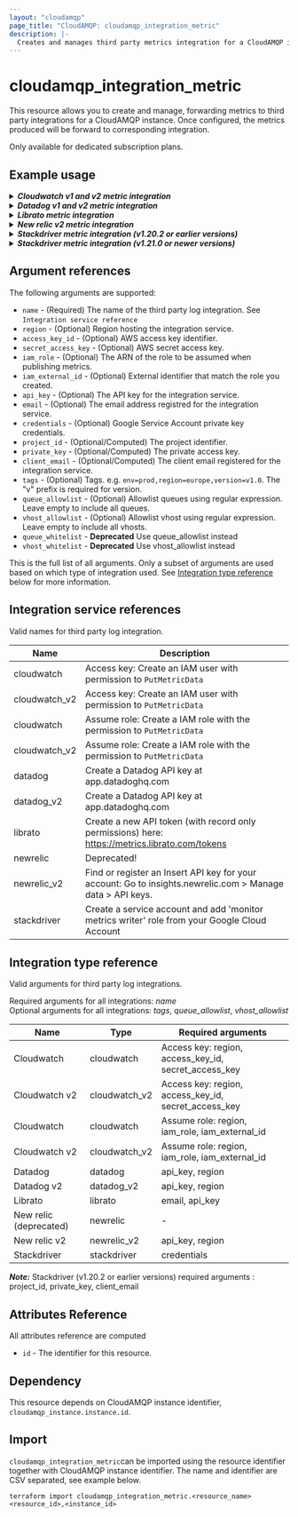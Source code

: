 ```yaml
---
layout: "cloudamqp"
page_title: "CloudAMQP: cloudamqp_integration_metric"
description: |-
  Creates and manages third party metrics integration for a CloudAMQP instance.
---
```


# cloudamqp_integration_metric

This resource allows you to create and manage, forwarding metrics to third party integrations for a CloudAMQP instance. Once configured, the metrics produced will be forward to corresponding integration.

Only available for dedicated subscription plans.

## Example usage

<details>
  <summary>
    <b>
      <i>Cloudwatch v1 and v2 metric integration</i>
    </b>
  </summary>

***Access key***

```hcl
resource "cloudamqp_integration_metric" "cloudwatch" {
  instance_id = cloudamqp_instance.instance.id
  name = "cloudwatch"
  access_key_id = var.aws_access_key_id
  secret_access_key = var_aws_secret_acccess_key
  region = var.aws_region
}

resource "cloudamqp_integration_metric" "cloudwatch_v2" {
  instance_id = cloudamqp_instance.instance.id
  name = "cloudwatch_v2"
  access_key_id = var.aws_access_key_id
  secret_access_key = var_aws_secret_acccess_key
  region = var.aws_region
}
```

***Assume role***

```hcl
resource "cloudamqp_integration_metric" "cloudwatch" {
  instance_id = cloudamqp_instance.instance.id
  name = "cloudwatch"
  iam_role = var.aws_iam_role
  iam_external_id = var.external_id
  region = var.aws_region
}

resource "cloudamqp_integration_metric" "cloudwatch_v2" {
  instance_id = cloudamqp_instance.instance.id
  name = "cloudwatch_v2"
  iam_role = var.aws_iam_role
  iam_external_id = var.external_id
  region = var.aws_region
}
```

* AWS IAM role: arn:aws:iam::ACCOUNT-ID:role/ROLE-NAME
* External id: Create own external identifier that match the role created. E.g. "cloudamqp-abc123".

</details>

<details>
  <summary>
    <b>
      <i>Datadog v1 and v2 metric integration</i>
    </b>
  </summary>

```hcl
resource "cloudamqp_integration_metric" "datadog" {
  instance_id = cloudamqp_instance.instance.id
  name = "datadog"
  api_key = var.datadog_api_key
  region = var.datadog_region
}

resource "cloudamqp_integration_metric" "datadog_v2" {
  instance_id = cloudamqp_instance.instance.id
  name = "datadog_v2"
  api_key = var.datadog_api_key
  region = var.datadog_region
}
```

</details>

<details>
  <summary>
    <b>
      <i>Librato metric integration</i>
    </b>
  </summary>

```hcl
resource "cloudamqp_integration_metric" "librato" {
  instance_id = cloudamqp_instance.instance.id
  name = "librato"
  email = var.librato_email
  api_key = var.librato_api_key
}
```

</details>

<details>
  <summary>
    <b>
      <i>New relic v2 metric integration</i>
    </b>
  </summary>

```hcl
resource "cloudamqp_integration_metric" "newrelic" {
  instance_id = cloudamqp_instance.instance.id
  name = "newrelic_v2"
  api_key = var.newrelic_api_key
  region = var.newrelic_region
}
```

</details>

<details>
  <summary>
    <b>
      <i>Stackdriver metric integration (v1.20.2 or earlier versions)</i>
    </b>
  </summary>

Use variable file populated with project_id, private_key and client_email

```hcl
resource "cloudamqp_integration_metric" "stackdriver" {
  instance_id = cloudamqp_instance.instance.id
  name = "stackdriver"
  project_id = var.stackdriver_project_id
  private_key = var.stackdriver_private_key
  client_email = var.stackriver_email
}
```

or by using google_service_account_key resource from Google provider

```hcl
resource "google_service_account" "service_account" {
  account_id = "<account_id>"
  description = "<description>"
  display_name = "<display_name>"
}

resource "google_service_account_key" "service_account_key" {
  service_account_id = google_service_account.service_account.name
}

resource "cloudamqp_integration_metric" "stackdriver" {
  instance_id = cloudamqp_instance.instance.id
  name = "stackdriver"
  project_id = jsondecode(base64decode(google_service_account_key.service_account_key.private_key)).project_id
  private_key = jsondecode(base64decode(google_service_account_key.service_account_key.private_key)).private_key
  client_email = jsondecode(base64decode(google_service_account_key.service_account_key.private_key)).client_email
}
```

</details>

<details>
  <summary>
    <b>
      <i>Stackdriver metric integration (v1.21.0 or newer versions)</i>
    </b>
  </summary>

Use credentials argument and let the provider do the Base64decode and internally populate, *project_id, client_name, private_key*

```hcl
resource "google_service_account" "service_account" {
  account_id = "<account_id>"
  description = "<description>"
  display_name = "<display_name>"
}

resource "google_service_account_key" "service_account_key" {
  service_account_id = google_service_account.service_account.name
}

resource "cloudamqp_integration_metric" "stackdriver" {
  instance_id = cloudamqp_instance.instance.id
  name = "stackdriver"
  credentials = google_service_account_key.service_account_key.private_key
}
```

or use the same as earlier version and decode the google service account key

```hcl
resource "google_service_account" "service_account" {
  account_id = "<account_id>"
  description = "<description>"
  display_name = "<display_name>"
}

resource "google_service_account_key" "service_account_key" {
  service_account_id = google_service_account.service_account.name
}

resource "cloudamqp_integration_metric" "stackdriver" {
  instance_id = cloudamqp_instance.instance.id
  name = "stackdriver"
  project_id = jsondecode(base64decode(google_service_account_key.service_account_key.private_key)).project_id
  private_key = jsondecode(base64decode(google_service_account_key.service_account_key.private_key)).private_key
  client_email = jsondecode(base64decode(google_service_account_key.service_account_key.private_key)).client_email
}
```

</details>

## Argument references

The following arguments are supported:

* `name`              - (Required) The name of the third party log integration. See `Integration service reference`
* `region`            - (Optional) Region hosting the integration service.
* `access_key_id`     - (Optional) AWS access key identifier.
* `secret_access_key` - (Optional) AWS secret access key.
* `iam_role`          - (Optional) The ARN of the role to be assumed when publishing metrics.
* `iam_external_id`   - (Optional) External identifier that match the role you created.
* `api_key`           - (Optional) The API key for the integration service.
* `email`             - (Optional) The email address registred for the integration service.
* `credentials`       - (Optional) Google Service Account private key credentials.
* `project_id`        - (Optional/Computed) The project identifier.
* `private_key`       - (Optional/Computed) The private access key.
* `client_email`      - (Optional/Computed) The client email registered for the integration service.
* `tags`              - (Optional) Tags. e.g. `env=prod,region=europe,version=v1.0`. The "v" prefix is required for version.
* `queue_allowlist`   - (Optional) Allowlist queues using regular expression. Leave empty to include all queues.
* `vhost_allowlist`   - (Optional) Allowlist vhost using regular expression. Leave empty to include all vhosts.
* `queue_whitelist`   - **Deprecated** Use queue_allowlist instead
* `vhost_whitelist`   - **Deprecated** Use vhost_allowlist instead

This is the full list of all arguments. Only a subset of arguments are used based on which type of integration used. See [Integration type reference](#integration-type-reference) below for more information.

## Integration service references

Valid names for third party log integration.

| Name          | Description |
|---------------|---------------------------------------------------------------|
| cloudwatch    | Access key: Create an IAM user with permission to `PutMetricData` |
| cloudwatch_v2 | Access key: Create an IAM user with permission to `PutMetricData` |
| cloudwatch    | Assume role: Create a IAM role with the permission to `PutMetricData` |
| cloudwatch_v2 | Assume role: Create a IAM role with the permission to `PutMetricData` |
| datadog       | Create a Datadog API key at app.datadoghq.com |
| datadog_v2    | Create a Datadog API key at app.datadoghq.com |
| librato       | Create a new API token (with record only permissions) here: https://metrics.librato.com/tokens |
| newrelic      | Deprecated! |
| newrelic_v2   | Find or register an Insert API key for your account: Go to insights.newrelic.com > Manage data > API keys. |
| stackdriver   | Create a service account and add 'monitor metrics writer' role from your Google Cloud Account |

## Integration type reference

Valid arguments for third party log integrations.

Required arguments for all integrations: *name*</br>
Optional arguments for all integrations: *tags*, *queue_allowlist*, *vhost_allowlist*

| Name | Type | Required arguments |
| ---- | ---- | ---- |
| Cloudwatch             | cloudwatch     | Access key: region, access_key_id, secret_access_key |
| Cloudwatch v2          | cloudwatch_v2  | Access key: region, access_key_id, secret_access_key |
| Cloudwatch             | cloudwatch     | Assume role: region, iam_role, iam_external_id |
| Cloudwatch v2          | cloudwatch_v2  | Assume role: region, iam_role, iam_external_id |
| Datadog                | datadog        | api_key, region |
| Datadog v2             | datadog_v2     | api_key, region |
| Librato                | librato        | email, api_key |
| New relic (deprecated) | newrelic       | - |
| New relic v2           | newrelic_v2    | api_key, region |
| Stackdriver            | stackdriver    | credentials |

***Note:*** Stackdriver (v1.20.2 or earlier versions) required arguments  : project_id, private_key, client_email

## Attributes Reference

All attributes reference are computed

* `id`  - The identifier for this resource.

## Dependency

This resource depends on CloudAMQP instance identifier, `cloudamqp_instance.instance.id`.

## Import

`cloudamqp_integration_metric`can be imported using the resource identifier together with CloudAMQP instance identifier. The name and identifier are CSV separated, see example below.

`terraform import cloudamqp_integration_metric.<resource_name> <resource_id>,<instance_id>`
